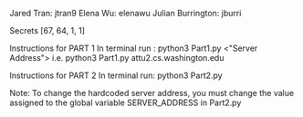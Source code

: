 Jared Tran: jtran9
Elena Wu: elenawu
Julian Burrington: jburri 

Secrets
[67, 64, 1, 1]

Instructions for PART 1
In terminal run :
python3 Part1.py <"Server Address">
i.e. python3 Part1.py attu2.cs.washington.edu

Instructions for PART 2
In terminal run: 
python3 Part2.py

Note:
To change the hardcoded server address, you must change the value assigned to the global variable SERVER_ADDRESS in Part2.py

